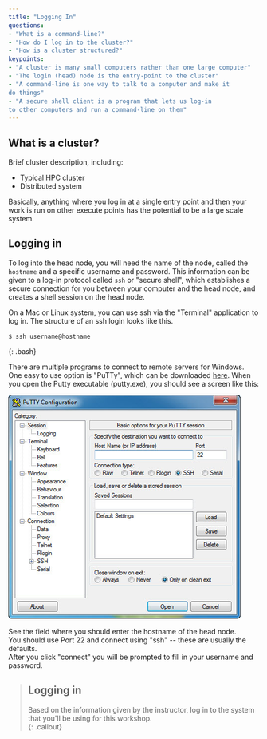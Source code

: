 ```yaml
---
title: "Logging In"
questions:
- "What is a command-line?"
- "How do I log in to the cluster?"
- "How is a cluster structured?"
keypoints:
- "A cluster is many small computers rather than one large computer"
- "The login (head) node is the entry-point to the cluster"
- "A command-line is one way to talk to a computer and make it
do things"
- "A secure shell client is a program that lets us log-in
to other computers and run a command-line on them"
---
```


## What is a cluster?

Brief cluster description, including: 

* Typical HPC cluster
* Distributed system

Basically, anything where you log in at a single entry point and 
then your work is run on other execute points has the potential 
to be a large scale system.  

## Logging in

To log into the head node, you will need the name of the node, 
called the `hostname` and a specific username and password.  This 
information can be given to a log-in protocol called `ssh` or 
"secure shell", which establishes a secure connection for you 
between your computer and the head node, and creates a shell session 
on the head node.  

On a Mac or Linux system, you can use ssh via the "Terminal" application 
to log in.  The structure of an ssh login looks like this.  

~~~
$ ssh username@hostname
~~~
{: .bash}

There are multiple programs to connect to remote servers for Windows.  One 
easy to use option is "PuTTy", which can be 
downloaded [here](https://www.chiark.greenend.org.uk/~sgtatham/putty/latest.html). When 
you open the Putty executable (putty.exe), you should see a screen like this:

![](../img/putty-7.jpeg)

See the field where you should enter the hostname of the head node.  
You should use Port 22 and connect using "ssh" -- these are usually the defaults.  
After you click "connect" you will be prompted to fill in your username and password. 

> ## Logging in
> 
> Based on the information given by the instructor, log in 
> to the system that you'll be using for this workshop.  
{: .callout}
